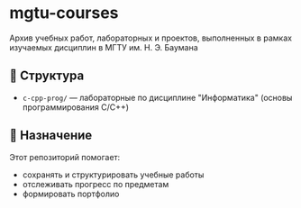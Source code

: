 # mgtu-courses
Архив учебных работ, лабораторных и проектов, выполненных в рамках изучаемых дисциплин в МГТУ им. Н. Э. Баумана

## 📁 Структура
- `c-cpp-prog/` — лабораторные по дисциплине "Информатика" (основы программирования C/C++)

## 🧠 Назначение
Этот репозиторий помогает:
- сохранять и структурировать учебные работы
- отслеживать прогресс по предметам
- формировать портфолио
